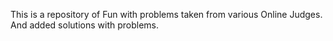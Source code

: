 This is a repository of Fun with problems taken from various Online Judges. And added solutions with problems.
